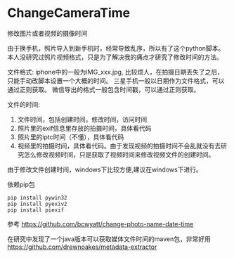 # ChangeCameraTime
修改图片或者视频的摄像时间

由于换手机，照片导入到新手机时，经常导致乱序，所以有了这个python脚本。本人没研究过照片视频格式，只是为了解决我的痛点才研究了修改时间的方法。

文件格式:
iphone中的一般为IMG_xxx.jpg, 比较烦人，在拍摄日期丢失了之后，只能手动改脚本设置一个大概的时间。
三星手机一般以日期作为文件格式，可以通过正则获取。
微信导出的格式一般包含时间戳，可以通过正则获取。


文件的时间: 
1. 文件时间，包括创建时间，修改时间，访问时间
2. 照片里的exif信息里存放的拍摄时间，具体看代码
3. 照片里的iptc时间（不懂），具体看代码
4. 视频里的拍摄时间，具体看代码。由于发现视频的拍摄时间不会乱就没有去研究怎么修改视频时间，只是获取了视频时间来修改视频文件的创建时间。

由于修改文件创建时间，windows下比较方便,建议在windows下进行。

依赖pip包
```
pip install pywin32
pip install pyexiv2
pip install piexif
```

参考
https://github.com/bcwyatt/change-photo-name-date-time


在研究中发现了一个java版本可以获取媒体文件时间的maven包，非常好用
https://github.com/drewnoakes/metadata-extractor
